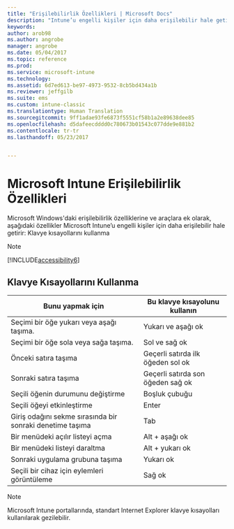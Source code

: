 ```yaml
---
title: "Erişilebilirlik Özellikleri | Microsoft Docs"
description: "Intune’u engelli kişiler için daha erişilebilir hale getiren özellikler hakkında bilgi edinin."
keywords: 
author: arob98
ms.author: angrobe
manager: angrobe
ms.date: 05/04/2017
ms.topic: reference
ms.prod: 
ms.service: microsoft-intune
ms.technology: 
ms.assetid: 6d7ed613-be97-4973-9532-8cb5bd434a1b
ms.reviewer: jeffgilb
ms.suite: ems
ms.custom: intune-classic
ms.translationtype: Human Translation
ms.sourcegitcommit: 9ff1adae93fe6873f5551cf58b1a2e89638dee85
ms.openlocfilehash: d5dafeecdddd0c780673b01543c077dde9e881b2
ms.contentlocale: tr-tr
ms.lasthandoff: 05/23/2017


---
```


# <a name="accessibility-features-of-microsoft-intune"></a>Microsoft Intune Erişilebilirlik Özellikleri
Microsoft Windows'daki erişilebilirlik özelliklerine ve araçlara ek olarak, aşağıdaki özellikler Microsoft Intune’u engelli kişiler için daha erişilebilir hale getirir: Klavye kısayollarını kullanma

> [!NOTE]
> [!INCLUDE[accessibility6](./includes/accessibility6_md.md)]

## <a name="using-keyboard-shortcuts"></a>Klavye Kısayollarını Kullanma

|Bunu yapmak için|Bu klavye kısayolunu kullanın|
|--------------|------------------------------|
|Seçimi bir öğe yukarı veya aşağı taşıma.|Yukarı ve aşağı ok|
|Seçimi bir öğe sola veya sağa taşıma.|Sol ve sağ ok|
|Önceki satıra taşıma|Geçerli satırda ilk öğeden sol ok|
|Sonraki satıra taşıma|Geçerli satırda son öğeden sağ ok|
|Seçili öğenin durumunu değiştirme|Boşluk çubuğu|
|Seçili öğeyi etkinleştirme|Enter|
|Giriş odağını sekme sırasında bir sonraki denetime taşıma|Tab|
|Bir menüdeki açılır listeyi açma|Alt + aşağı ok|
|Bir menüdeki listeyi daraltma|Alt + yukarı ok|
|Sonraki uygulama grubuna taşıma|Yukarı ok|
|Seçili bir cihaz için eylemleri görüntüleme|Sağ ok|
> [!NOTE]
> Microsoft Intune portallarında, standart Internet Explorer klavye kısayolları kullanılarak gezilebilir.

